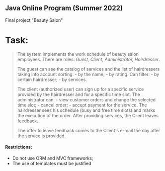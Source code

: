## Java Online Program (Summer 2022)

Final project "Beauty Salon"

# Task:

>The system implements the work schedule of beauty salon employees. 
> There are roles: _Guest, Client, Administrator, Hairdresser_. 
> <p>The guest can see the catalog of services and the list of hairdressers 
> taking into account sorting: - by the name; - by rating. 
> Can filter: - by certain hairdresser; - by services. </p>
> The client (authorized user) can sign up for a specific service provided by the hairdresser and for a specific time slot. 
> The administrator can: - view customer orders and change the selected time slot; - cancel order; - accept payment for the service. 
> The hairdresser sees his schedule (busy and free time slots) and marks the execution of the order. 
> After providing services, the Client leaves feedback. 
> <p>The offer to leave feedback comes to the Client's e-mail the day after the service is provided. </p>

#### Restrictions:

- Do not use ORM and MVC frameworks;
- The use of templates must be justified